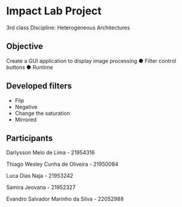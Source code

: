 # Impact Lab Project 
3rd class
Discipline: Heterogeneous Architectures

## Objective
Create a GUI application to display image processing
  ● Filter control buttons
  ● Runtime

## Developed filters
  - Flip
  - Negative
  - Change the saturation
  - Mirrored
    
## Participants

Darlysson Melo de Lima - 21954316

Thiago Wesley Cunha de Oliveira - 21950084

Luca Dias Naja - 21953242

Samira Jeovana - 21952327

Evandro Salvador Marinho da Silva - 22052988
